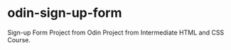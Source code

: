# odin-sign-up-form
Sign-up Form Project from Odin Project from Intermediate HTML and CSS Course.  
